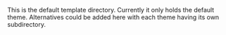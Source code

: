 
This is the default template directory.  Currently it only holds the default theme. Alternatives could be added here with each theme having its own subdirectory.
